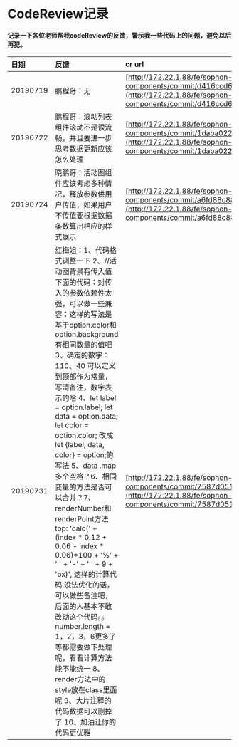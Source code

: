 # CodeReview记录

#### 记录一下各位老师帮我codeReview的反馈，警示我一些代码上的问题，避免以后再犯。

| **日期** | **反馈** | **cr url** |
| :--- | :--- | :--- |
| 20190719 | 鹏程哥：无 | [http://172.22.1.88/fe/sophon-components/commit/d416ccd6a23315cc10de688cccf06b65c59c7d2a](http://172.22.1.88/fe/sophon-components/commit/d416ccd6a23315cc10de688cccf06b65c59c7d2a) |
| 20190722 | 鹏程哥：滚动列表组件滚动不是很流畅，并且要进一步思考数据更新应该怎么处理 | [http://172.22.1.88/fe/sophon-components/commit/1daba02290f017fda2f4fc6cf6b0b5dec630e6ae](http://172.22.1.88/fe/sophon-components/commit/1daba02290f017fda2f4fc6cf6b0b5dec630e6ae) |
| 20190724 | 晓鹏哥：活动图组件应该考虑多种情况，释放参数供用户传值，如果用户不传值要根据数据条数算出相应的样式展示 | [http://172.22.1.88/fe/sophon-components/commit/a6fd88c88fe9ae1322723fd34feb730d97ddde33](http://172.22.1.88/fe/sophon-components/commit/a6fd88c88fe9ae1322723fd34feb730d97ddde33) |
| 20190731 | 红梅姐：1、代码格式调整一下 2、//活动图背景有传入值下面的代码：对传入的参数依赖性太强，可以做一些兼容：这样的写法是基于option.color和option.background有相同数量的值吧 3、确定的数字：110、40 可以定义到顶部作为常量，写清备注，数字表示的啥 4、let label = option.label; let data = option.data; let color = option.color; 改成 let {label, data, color} = option;的写法 5、data .map多个空格？6、相同变量的方法是否可以合并？7、renderNumber和renderPoint方法top: 'calc(' + (index * 0.12 + 0.06 - index * 0.06)*100 + '%' + ' ' + '-' + ' ' + 9 + 'px)',  这样的计算代码 没法优化的话，可以做些备注吧，后面的人基本不敢改动这个代码。。number.length = 1，2，3，6更多了等都需要做下处理呢，看看计算方法能不能统一  8、render方法中的style放在class里面呢 9、大片注释的代码数据可以删掉了 10、加油让你的代码更优雅| [http://172.22.1.88/fe/sophon-components/commit/7587d051ad943d9e773404e774193e9876808fb0](http://172.22.1.88/fe/sophon-components/commit/7587d051ad943d9e773404e774193e9876808fb0) |
